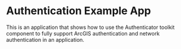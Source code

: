 # Authentication Example App

This is an application that shows how to use the Authenticator toolkit component to fully support ArcGIS authentication and network authentication in an application.
